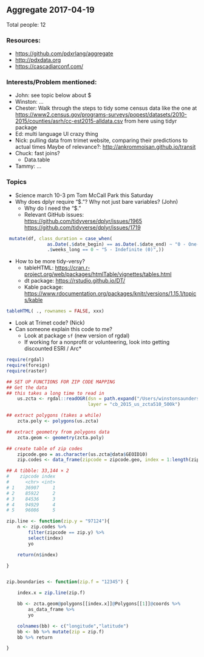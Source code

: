 ## Aggregate 2017-04-19

Total people: 12

### Resources:

* https://github.com/pdxrlang/aggregate
* http://pdxdata.org
* https://cascadiarconf.com/

### Interests/Problem mentioned:

* John: see topic below about $
* Winston: ...
* Chester:  Walk through the steps to tidy some census data like the one at https://www2.census.gov/programs-surveys/popest/datasets/2010-2015/counties/asrh/cc-est2015-alldata.csv from here using tidyr package
* Ed: multi language UI crazy thing
* Nick: pulling data from trimet website, comparing their predictions to actual times
Maybe of relevance?:  http://ankrommoisan.github.io/transit
* Chuck: fast joins?
    * Data.table
* Tammy: ...


### Topics

* Science march 10-3 pm Tom McCall Park this Saturday
* Why does dplyr require “$.”? Why not just bare variables? (John)
    * Why do I need the “$.”
    * Relevant GitHub issues:  https://github.com/tidyverse/dplyr/issues/1965
            https://github.com/tidyverse/dplyr/issues/1719

```r
 mutate(df, class_duration = case_when(
               as.Date(.$date_begin) == as.Date(.$date_end) ~ "0 - One-Day",
               .$weeks_long == 0 ~ "5 - Indefinite (0)",))
```

* How to be more tidy-versy?
    * tableHTML: https://cran.r-project.org/web/packages/htmlTable/vignettes/tables.html
    * dt package: https://rstudio.github.io/DT/
    * Kable package: https://www.rdocumentation.org/packages/knitr/versions/1.15.1/topics/kable

```r
tableHTML( ., rownames = FALSE, xxx)
```

* Look at Trimet code? (Nick)
* Can someone explain this code to me?
    * Look at package `sf` (new version of rgdal)
    * If working for a nonprofit or volunteering, look into getting discounted ESRI / Arc*

```r
require(rgdal)
require(foreign)
require(raster)

## SET UP FUNCTIONS FOR ZIP CODE MAPPING
## Get the data
## this takes a long time to read in
    us.zcta <- rgdal::readOGR(dsn = path.expand("/Users/winstonsaunders/Documents/BradleyAngle/ZCTA"),
                              layer = "cb_2015_us_zcta510_500k")

## extract polygons (takes a while)
    zcta.poly <- polygons(us.zcta)

## extract geometry from polygons data
    zcta.geom <- geometry(zcta.poly)

## create table of zip codes
    zipcode.geo = as.character(us.zcta@data$GEOID10)
    zip.codes <- data_frame(zipcode = zipcode.geo, index = 1:length(zipcode.geo))

## A tibble: 33,144 × 2
#    zipcode index
#      <chr> <int>
# 1    36907     1
# 2    85922     2
# 3    84536     3
# 4    94929     4
# 5    96086     5

zip.line <- function(zip.y = "97124"){
    n <- zip.codes %>%
        filter(zipcode == zip.y) %>%
        select(index)
        yo

    return(n$index)

}


zip.boundaries <- function(zip.f = "12345") {

    index.x = zip.line(zip.f)

    bb <- zcta.geom@polygons[[index.x]]@Polygons[[1]]@coords %>%
        as_data_frame %>%
        yo

    colnames(bb) <- c("longitude","latitude")
    bb <- bb %>% mutate(zip = zip.f)
    bb %>% return

}
```


